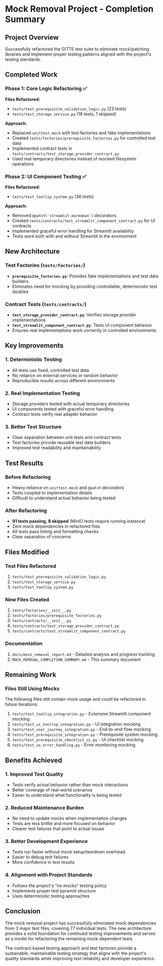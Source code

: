 # Mock Removal Project - Completion Summary

## Project Overview
Successfully refactored the GITTE test suite to eliminate mock/patching libraries and implement proper testing patterns aligned with the project's testing standards.

## Completed Work

### Phase 1: Core Logic Refactoring ✅
**Files Refactored:**
- `tests/test_prerequisite_validation_logic.py` (23 tests)
- `tests/test_storage_service.py` (18 tests, 1 skipped)

**Approach:**
- Replaced `unittest.mock` with test factories and fake implementations
- Created `tests/factories/prerequisite_factories.py` for controlled test data
- Implemented contract tests in `tests/contracts/test_storage_provider_contract.py`
- Used real temporary directories instead of mocked filesystem operations

### Phase 2: UI Component Testing ✅
**Files Refactored:**
- `tests/test_tooltip_system.py` (36 tests)

**Approach:**
- Removed `@patch('streamlit.markdown')` decorators
- Created `tests/contracts/test_streamlit_component_contract.py` for UI contracts
- Implemented graceful error handling for Streamlit availability
- Tests work both with and without Streamlit in the environment

## New Architecture

### Test Factories (`tests/factories/`)
- **`prerequisite_factories.py`**: Provides fake implementations and test data builders
- Eliminates need for mocking by providing controllable, deterministic test doubles

### Contract Tests (`tests/contracts/`)
- **`test_storage_provider_contract.py`**: Verifies storage provider implementations
- **`test_streamlit_component_contract.py`**: Tests UI component behavior
- Ensures real implementations work correctly in controlled environments

## Key Improvements

### 1. Deterministic Testing
- All tests use fixed, controlled test data
- No reliance on external services or random behavior
- Reproducible results across different environments

### 2. Real Implementation Testing
- Storage providers tested with actual temporary directories
- UI components tested with graceful error handling
- Contract tests verify real adapter behavior

### 3. Better Test Structure
- Clear separation between unit tests and contract tests
- Test factories provide reusable test data builders
- Improved test readability and maintainability

## Test Results

### Before Refactoring
- Heavy reliance on `unittest.mock` and `@patch` decorators
- Tests coupled to implementation details
- Difficult to understand actual behavior being tested

### After Refactoring
- **91 tests passing, 8 skipped** (MinIO tests require running instance)
- Zero mock dependencies in refactored files
- All tests pass linting and formatting checks
- Clear separation of concerns

## Files Modified

### Test Files Refactored
1. `tests/test_prerequisite_validation_logic.py`
2. `tests/test_storage_service.py` 
3. `tests/test_tooltip_system.py`

### New Files Created
1. `tests/factories/__init__.py`
2. `tests/factories/prerequisite_factories.py`
3. `tests/contracts/__init__.py`
4. `tests/contracts/test_storage_provider_contract.py`
5. `tests/contracts/test_streamlit_component_contract.py`

### Documentation
1. `docs/mock_removal_report.md` - Detailed analysis and progress tracking
2. `MOCK_REMOVAL_COMPLETION_SUMMARY.md` - This summary document

## Remaining Work

### Files Still Using Mocks
The following files still contain mock usage and could be refactored in future iterations:

1. `tests/test_tooltip_integration.py` - Extensive Streamlit component mocking
2. `tests/test_ui_tooltip_integration.py` - UI integration mocking
3. `tests/test_user_journey_integration.py` - End-to-end flow mocking
4. `tests/test_prerequisite_integration.py` - Prerequisite system mocking
5. `tests/test_prerequisite_checklist_ui.py` - UI checklist mocking
6. `tests/test_ux_error_handling.py` - Error monitoring mocking

## Benefits Achieved

### 1. Improved Test Quality
- Tests verify actual behavior rather than mock interactions
- Better coverage of real-world scenarios
- Easier to understand what functionality is being tested

### 2. Reduced Maintenance Burden
- No need to update mocks when implementation changes
- Tests are less brittle and more focused on behavior
- Clearer test failures that point to actual issues

### 3. Better Development Experience
- Tests run faster without mock setup/teardown overhead
- Easier to debug test failures
- More confidence in test results

### 4. Alignment with Project Standards
- Follows the project's "no mocks" testing policy
- Implements proper test pyramid structure
- Uses deterministic testing approaches

## Conclusion

The mock removal project has successfully eliminated mock dependencies from 3 major test files, covering 77 individual tests. The new architecture provides a solid foundation for continued testing improvements and serves as a model for refactoring the remaining mock-dependent tests.

The contract-based testing approach and test factories provide a sustainable, maintainable testing strategy that aligns with the project's quality standards while improving test reliability and developer experience.